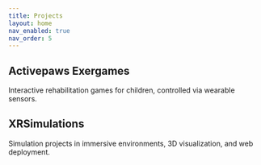 ```yaml
---
title: Projects
layout: home
nav_enabled: true
nav_order: 5
---
```


## Activepaws Exergames

Interactive rehabilitation games for children, controlled via wearable sensors.

## XRSimulations

Simulation projects in immersive environments, 3D visualization, and web deployment.
